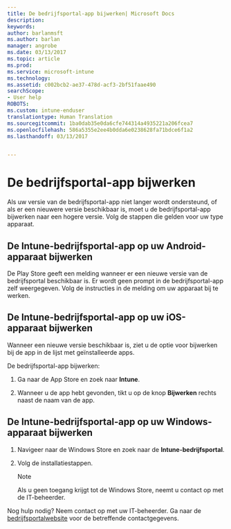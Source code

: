 ```yaml
---
title: De bedrijfsportal-app bijwerken| Microsoft Docs
description: 
keywords: 
author: barlanmsft
ms.author: barlan
manager: angrobe
ms.date: 03/13/2017
ms.topic: article
ms.prod: 
ms.service: microsoft-intune
ms.technology: 
ms.assetid: c002bcb2-ae37-478d-acf3-2bf51faae490
searchScope:
- User help
ROBOTS: 
ms.custom: intune-enduser
translationtype: Human Translation
ms.sourcegitcommit: 1ba0dab35e0da6cfe744314a4935221a206fcea7
ms.openlocfilehash: 586a5355e2ee4b0dda6e0238628fa71bdce6f1a2
ms.lasthandoff: 03/13/2017


---
```


# <a name="how-to-update-the-company-portal-app"></a>De bedrijfsportal-app bijwerken

Als uw versie van de bedrijfsportal-app niet langer wordt ondersteund, of als er een nieuwere versie beschikbaar is, moet u de bedrijfsportal-app bijwerken naar een hogere versie. Volg de stappen die gelden voor uw type apparaat.

## <a name="update-the-intune-company-portal-app-on-your-android-device"></a>De Intune-bedrijfsportal-app op uw Android-apparaat bijwerken

De Play Store geeft een melding wanneer er een nieuwe versie van de bedrijfsportal beschikbaar is. Er wordt geen prompt in de bedrijfsportal-app zelf weergegeven. Volg de instructies in de melding om uw apparaat bij te werken.

## <a name="update-the-intune-company-portal-app-on-your-ios-device"></a>De Intune-bedrijfsportal-app op uw iOS-apparaat bijwerken

Wanneer een nieuwe versie beschikbaar is, ziet u de optie voor bijwerken bij de app in de lijst met geïnstalleerde apps.  

De bedrijfsportal-app bijwerken:

1. Ga naar de App Store en zoek naar **Intune**.

2. Wanneer u de app hebt gevonden, tikt u op de knop **Bijwerken** rechts naast de naam van de app.

## <a name="update-the-intune-company-portal-app-on-your-windows-device"></a>De Intune-bedrijfsportal-app op uw Windows-apparaat bijwerken

1.  Navigeer naar de Windows Store en zoek naar de **Intune-bedrijfsportal**.

2.  Volg de installatiestappen.

    > [!NOTE]
    > Als u geen toegang krijgt tot de Windows Store, neemt u contact op met de IT-beheerder.


Nog hulp nodig? Neem contact op met uw IT-beheerder. Ga naar de [bedrijfsportalwebsite](http://portal.manage.microsoft.com) voor de betreffende contactgegevens.

